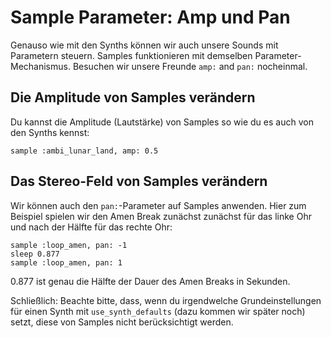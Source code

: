 # Sample Parameter: Amp und Pan

Genauso wie mit den Synths können wir auch unsere Sounds mit Parametern steuern. Samples funktionieren mit demselben Parameter-Mechanismus. Besuchen wir unsere Freunde `amp:` and `pan:` nocheinmal.

## Die Amplitude von Samples verändern

Du kannst die Amplitude (Lautstärke) von Samples so wie du es auch von den Synths kennst:

```
sample :ambi_lunar_land, amp: 0.5
```

## Das Stereo-Feld von Samples verändern

Wir können auch den `pan:`-Parameter auf Samples anwenden. Hier zum Beispiel spielen wir den Amen Break zunächst zunächst für das linke Ohr und nach der Hälfte für das rechte Ohr:

```
sample :loop_amen, pan: -1
sleep 0.877
sample :loop_amen, pan: 1
```

0.877 ist genau die Hälfte der Dauer des Amen Breaks in Sekunden.

Schließlich: Beachte bitte, dass, wenn du irgendwelche Grundeinstellungen für einen Synth mit `use_synth_defaults` (dazu kommen wir später noch) setzt, diese von Samples nicht berücksichtigt werden.
